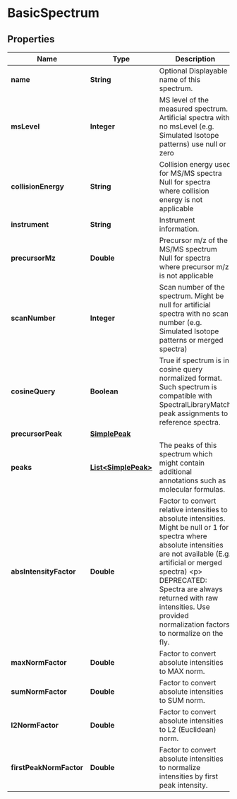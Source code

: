 

# BasicSpectrum


## Properties

| Name | Type | Description | Notes |
|------------ | ------------- | ------------- | -------------|
|**name** | **String** | Optional Displayable name of this spectrum. |  [optional] |
|**msLevel** | **Integer** | MS level of the measured spectrum.  Artificial spectra with no msLevel (e.g. Simulated Isotope patterns) use null or zero |  [optional] |
|**collisionEnergy** | **String** | Collision energy used for MS/MS spectra  Null for spectra where collision energy is not applicable |  [optional] |
|**instrument** | **String** | Instrument information. |  [optional] |
|**precursorMz** | **Double** | Precursor m/z of the MS/MS spectrum  Null for spectra where precursor m/z is not applicable |  [optional] |
|**scanNumber** | **Integer** | Scan number of the spectrum.  Might be null for artificial spectra with no scan number (e.g. Simulated Isotope patterns or merged spectra) |  [optional] |
|**cosineQuery** | **Boolean** | True if spectrum is in cosine query normalized format.  Such spectrum is compatible with SpectralLibraryMatch peak assignments to reference spectra. |  |
|**precursorPeak** | [**SimplePeak**](SimplePeak.md) |  |  [optional] |
|**peaks** | [**List&lt;SimplePeak&gt;**](SimplePeak.md) | The peaks of this spectrum which might contain additional annotations such as molecular formulas. |  |
|**absIntensityFactor** | **Double** | Factor to convert relative intensities to absolute intensities.  Might be null or 1 for spectra where absolute intensities are not available (E.g. artificial or merged spectra)  &lt;p&gt;  DEPRECATED: Spectra are always returned with raw intensities.  Use provided normalization factors to normalize on the fly. |  [optional] |
|**maxNormFactor** | **Double** | Factor to convert absolute intensities to MAX norm. |  [optional] |
|**sumNormFactor** | **Double** | Factor to convert absolute intensities to SUM norm. |  [optional] |
|**l2NormFactor** | **Double** | Factor to convert absolute intensities to L2 (Euclidean) norm. |  [optional] |
|**firstPeakNormFactor** | **Double** | Factor to convert absolute intensities to normalize intensities by first peak intensity. |  [optional] |



